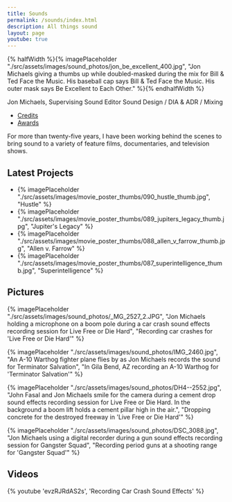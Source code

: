 ```yaml
---
title: Sounds
permalink: /sounds/index.html
description: All things sound
layout: page
youtube: true
---
```


{% halfWidth %}{% imagePlaceholder "./src/assets/images/sound_photos/jon_be_excellent_400.jpg", "Jon Michaels giving a thumbs up while doubled-masked during the mix for Bill & Ted Face the Music. His baseball cap says Bill & Ted Face the Music. His outer mask says Be Excellent to Each Other." %}{% endhalfWidth %}

Jon Michaels, Supervising Sound Editor
Sound Design / DIA & ADR / Mixing

- [Credits](/sounds/credits.html)
- [Awards](/sounds/awards.html)

For more than twenty-five years, I have been working behind the scenes to bring sound to a variety of feature films, documentaries, and television shows.

## Latest Projects

<ul class="movie-posters grid" style="--grid-min-item-size: 10rem;">
	<li>{% imagePlaceholder "./src/assets/images/movie_poster_thumbs/090_hustle_thumb.jpg", "Hustle" %}</li>
	<li>{% imagePlaceholder "./src/assets/images/movie_poster_thumbs/089_jupiters_legacy_thumb.jpg", "Jupiter's Legacy" %}</li>
	<li>{% imagePlaceholder "./src/assets/images/movie_poster_thumbs/088_allen_v_farrow_thumb.jpg", "Allen v. Farrow" %}</li>
	<li>{% imagePlaceholder "./src/assets/images/movie_poster_thumbs/087_superintelligence_thumb.jpg", "Superintelligence" %}</li>
</ul>

## Pictures

{% imagePlaceholder "./src/assets/images/sound_photos/_MG_2527_2.JPG", "Jon Michaels holding a microphone on a boom pole during a car crash sound effects recording session for Live Free or Die Hard", "Recording car crashes for 'Live Free or Die Hard'" %}

{% imagePlaceholder "./src/assets/images/sound_photos/IMG_2460.jpg", "An A-10 Warthog fighter plane flies by as Jon Michaels records the sound for Terminator Salvation", "In Gila Bend, AZ recording an A-10 Warthog for 'Terminator Salvation'" %}

{% imagePlaceholder "./src/assets/images/sound_photos/DH4--2552.jpg", "John Fasal and Jon Michaels smile for the camera during a cement drop sound effects recording session for Live Free or Die Hard. In the background a boom lift holds a cement pillar high in the air.", "Dropping concrete for the destroyed freeway in 'Live Free or Die Hard'" %}

{% imagePlaceholder "./src/assets/images/sound_photos/DSC_3088.jpg", "Jon Michaels using a digital recorder during a gun sound effects recording session for Gangster Squad", "Recording period guns at a shooting range for 'Gangster Squad'" %}

## Videos

{% youtube 'evzRJRdAS2s', 'Recording Car Crash Sound Effects' %}
